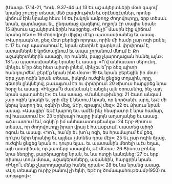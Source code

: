 (Մատթ. 17.14-21, Ղուկ. 9.37-44 ա)
13 Եւ աշակերտների մօտ գալով՝ նրանց շուրջը տեսաւ մեծ բազմութիւն եւ օրէնսգէտներ, որոնք վիճում էին նրանց հետ: 14 Եւ իսկոյն ամբողջ ժողովուրդը, երբ տեսաւ նրան, զարմացաւ եւ, ընդառաջ վազելով, ողջոյն էր տալիս նրան: 15 Յիսուս աշակերտներին հարցրեց. «Ինչի՞ մասին էիք վիճում նրանց հետ»: 16 Ժողովրդի միջից մէկը պատասխանեց եւ ասաց. «Վարդապե՛տ, քեզ մօտ բերեցի որդուս, որին մի համր չար ոգի բռնել է. 17 եւ ուր պատահում է, նրան գետին է զարկում. փրփրում է, ատամներն է կրճտացնում եւ ապա չորանում մնում է: Քո աշակերտներին ասացի, որ հանեն, բայց չկարողացան հանել այն»: 18 Նա պատասխանեց նրանց եւ ասաց. «Ո՛վ անհաւատ սերունդ, մինչեւ ե՞րբ ձեզ հետ պիտի լինեմ, մինչեւ ե՞րբ ձեզ պիտի հանդուրժեմ. բերէ՛ք նրան ինձ մօտ»: 19 Եւ նրան բերեցին իր մօտ: Երբ չար ոգին նրան տեսաւ, իսկոյն ուժգին ցնցեց տղային, որը, գետին ընկնելով, թաւալւում էր ու փրփրում: 20 Յիսուս հարցրեց նրա հօրը եւ ասաց. «Ինչքա՞ն ժամանակ է անցել այն օրուանից, ինչ այդ նրան պատահել է»: Եւ նա ասաց. «Մանկութիւնից: 21 Շատ անգամ չար ոգին կրակի եւ ջրի մէջ է նետում նրան, որ կործանի. արդ, եթէ մի կերպ կարող ես, օգնի՛ր մեզ, Տէ՛ր, գթալով մեզ»: 22 Եւ Յիսուս նրան ասաց. «Ասացիր՝ եթէ կարող ես. ամէն ինչ հնարաւոր է նրա համար, ով հաւատում է»: 23 Երեխայի հայրը իսկոյն աղաղակեց եւ ասաց. «Հաւատում եմ, օգնի՛ր իմ անհաւատութեանը»: 24 Երբ Յիսուս տեսաւ, որ ժողովուրդը իրար վրայ է հաւաքւում, սաստեց պիղծ ոգուն եւ ասաց. «Դո՛ւ, հա՛մր եւ խո՛ւլ ոգի, ես հրամայում եմ քեզ, դո՛ւրս ելիր նրանից եւ այլեւս չմտնես դրա մէջ»: 25 Եւ չար ոգին ճչաց, ուժգին ցնցեց նրան ու դուրս ելաւ. եւ պատանին մեռելի պէս եղաւ, այն աստիճան, որ շատերը ասացին, թէ մեռաւ: 26 Յիսուս բռնեց նրա ձեռքից, բարձրացրեց նրան, եւ նա ոտքի կանգնեց: 27 Եւ երբ Յիսուս տուն մտաւ, աշակերտները, առանձին, հարցրին նրան. «Ինչո՞ւ մենք չկարողացանք հանել դրան»: 28 Եւ նա նրանց ասաց. «Այդ տեսակը ուրիշ բանով չի ելնի, եթէ ոչ ծոմապահութեամբ(950) ու աղօթքով»:
